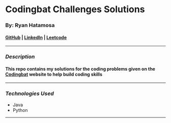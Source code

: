 # Codingbat Challenges Solutions

### By: Ryan Hatamosa

#### [GitHub](https://github.com/PinoyColada) | [LinkedIn](https://www.linkedin.com/feed/) | [Leetcode](https://leetcode.com/hatamosa/)
***

### ***Description***
#### This repo contains my solutions for the coding problems given on the [Codingbat](https://codingbat.com/java) website to help build coding skills
***

### ***Technologies Used***
* Java
* Python
***
